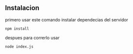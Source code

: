 ## Instalacion

primero usar este comando instalar dependecias del servidor
```
npm install
```
despues para correrlo usar
```
node index.js
```